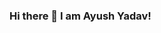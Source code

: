 ### Hi there 👋 I am Ayush Yadav!

<!--
**ayushy11/ayushy11** is a ✨ _special_ ✨ repository because its `README.md` (this file) appears on your GitHub profile.

